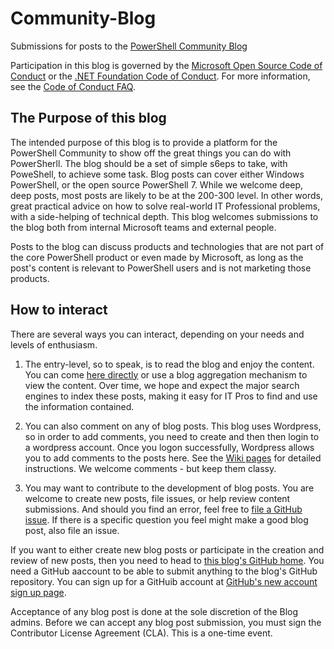 # Community-Blog
Submissions for posts to the [PowerShell Community Blog](https://devblogs.microsoft.com/powershell-community)

Participation in this blog is governed by the
[Microsoft Open Source Code of Conduct](https://opensource.microsoft.com/codeofconduct/) or the
[.NET Foundation Code of Conduct](https://dotnetfoundation.org/code-of-conduct). For more
information, see the [Code of Conduct FAQ](https://opensource.microsoft.com/codeofconduct/faq/).

## The Purpose of this blog

The intended purpose of this blog is to provide a platform for the PowerShell Community to show off the great things you can do with PowerSherll.
The blog should be a set of simple s6eps to take, with PoweShell, to achieve some task. 
Blog posts can cover either Windows PowerShell, or the open source PowerShell 7.
While we welcome deep, deep posts, most posts are likely to be at the 200-300 level.
In other words, great practical advice on how to solve real-world IT Professional problems, with a side-helping of technical depth. 
This blog welcomes submissions to the blog both from internal Microsoft teams and external people.    

Posts to the blog can discuss products and technologies that are not part of the core PowerShell product or even made by Microsoft, as long
as the post's content is relevant to PowerShell users and is not marketing those products.

## How to interact

There are several ways you can interact, depending on your needs and levels of enthusiasm.

1. The entry-level, so to speak, is to read the blog and enjoy the content.
You can come [here directly](https://devblogs.microsoft.com/powershell-community) or use a blog aggregation  mechanism to view the content.
Over time, we hope and expect the major search engines to index these posts, making it easy for IT Pros to find and use the information contained. 

2. You can also comment on any of blog posts. 
This blog uses Wordpress, so in order to add comments, you need to create and then then login to a wordpress account. 
Once you logon successfully, Wordpress allows you to add comments to the posts here. 
See the [Wiki pages](https://github.com/PowerShell/Community-Blog/wiki) for detailed instructions.
We welcome comments  - but keep them classy.

3. You may want to contribute to the development of blog posts.
You are welcome to create new posts, file issues, or help review content submissions.
And should you find an error, feel free to [file a GitHub issue](https://github.com/PowerShell/Community-Blog/issues).
If there is a specific question you feel might make a good blog post, also file an issue.

If you want to either create new blog posts or participate in the creation and review of new posts, then you need to head to [this blog's GitHub home](https://github.com/PowerShell/Community-Blog).
You need a GitHub aaccount to be able to submit anything to the blog's GitHub repository.
You can sign up for a GitHuib account at [GitHub's new account sign up page](https://github.com/join?source=login).

Acceptance of any blog post is done at the sole discretion of the Blog admins. 
Before we can accept any blog post submission, you must sign the Contributor License Agreement (CLA).
This is a one-time event. 
